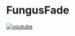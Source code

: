# FungusFade
[![youtube](https://img.youtube.com/vi/6kqd3vja4DY/0.jpg)](http://www.youtube.com/watch?v=6kqd3vja4DY "FungusFade")
